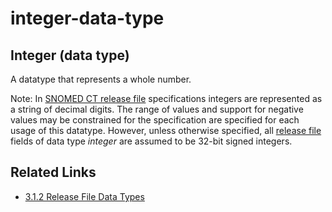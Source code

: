 # integer-data-type

## Integer (data type)

A datatype that represents a whole number.

Note: In [SNOMED CT release file](https://confluence.ihtsdotools.org/display/DOCGLOSS/SNOMED+CT+release+file) specifications integers are represented as a string of decimal digits. The range of values and support for negative values may be constrained for the specification are specified for each usage of this datatype. However, unless otherwise specified, all [release file](https://confluence.ihtsdotools.org/display/DOCGLOSS/release+file) fields of data type _integer_ are assumed to be 32-bit signed integers.

## Related Links

* [3.1.2 Release File Data Types](../../../3.1.2-Release-File-Data-Types_28739352.html)
